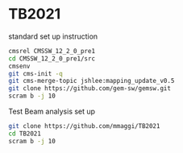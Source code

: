 # TB2021

standard set up instruction 

```bash
cmsrel CMSSW_12_2_0_pre1
cd CMSSW_12_2_0_pre1/src
cmsenv
git cms-init -q
git cms-merge-topic jshlee:mapping_update_v0.5
git clone https://github.com/gem-sw/gemsw.git
scram b -j 10
```

Test Beam analysis set up
```bash
git clone https://github.com/mmaggi/TB2021
cd TB2021
scram b -j 10
```

